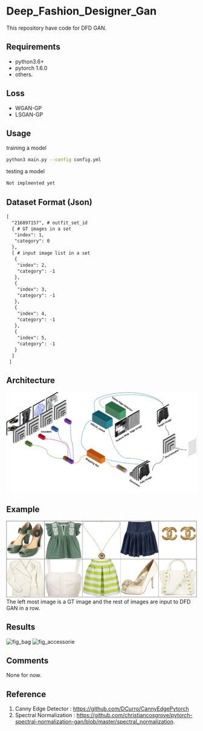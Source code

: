 # Deep_Fashion_Designer_Gan
This repository have code for DFD GAN. 

## Requirements
* python3.6+
* pytorch 1.6.0
* others.

## Loss
* WGAN-GP
* LSGAN-GP

## Usage
training a model
```bash
python3 main.py --config config.yml
```

testing a model
```bash
Not implmented yet
```

## Dataset Format (Json)
```
[
  "216897157", # outfit_set_id
  { # GT images in a set
   "index": 1,
   "category": 0
  },
  [ # input image list in a set
   {
    "index": 2,
    "category": -1
   },
   {
    "index": 3,
    "category": -1
   },
   {
    "index": 4,
    "category": -1
   },
   {
    "index": 5,
    "category": -1
   }
  ]
 ]
```

## Architecture
![architecture](img/fig_overview.png)

## Example
![fig_example](img/fig_example.png)
The left most image is a GT image and the rest of images are input to DFD GAN in a row.

## Results
![fig_bag](img/fig_bag.png)
![fig_accessorie](img/fig_accessorie.png)

## Comments
None for now.
## Reference
1. Canny Edge Detector : https://github.com/DCurro/CannyEdgePytorch
2. Spectral Normalization : https://github.com/christiancosgrove/pytorch-spectral-normalization-gan/blob/master/spectral_normalization.